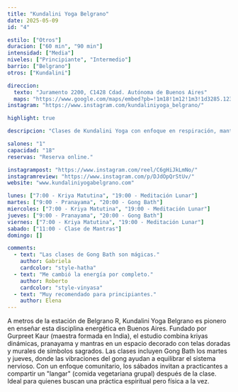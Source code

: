 ```yaml
---
title: "Kundalini Yoga Belgrano"
date: 2025-05-09
id: "4"

estilo: ["Otros"]
duracion: ["60 min", "90 min"]
intensidad: ["Media"]
niveles: ["Principiante", "Intermedio"]
barrio: ["Belgrano"]
otros: ["Kundalini"]

direccion:
  texto: "Juramento 2200, C1428 Cdad. Autónoma de Buenos Aires"
  maps: "https://www.google.com/maps/embed?pb=!1m18!1m12!1m3!1d3285.123456789012!2d-58.4500000!3d-34.5600000!2m3!1f0!2f0!3f0!3m2!1i1024!2i768!4f13.1!3m3!1m2!1s0x0%3A0x1234567890abcdef!2sKundalini%20Yoga%20Belgrano!5e0!3m2!1sen!2sar!4v1746203300000!5m2!1sen!2sar"
instagram: "https://www.instagram.com/kundaliniyoga_belgrano/"

highlight: true

descripcion: "Clases de Kundalini Yoga con enfoque en respiración, mantras y energía vital."

salones: "1"
capacidad: "18"
reservas: "Reserva online."

instagrampost: "https://www.instagram.com/reel/C6gHiJkLmNo/"
instagramreview: "https://www.instagram.com/p/DJdOpQrStUv/"
website: "www.kundaliniyogabelgrano.com"

lunes: ["7:00 - Kriya Matutina", "19:00 - Meditación Lunar"]
martes: ["9:00 - Pranayama", "20:00 - Gong Bath"]
miercoles: ["7:00 - Kriya Matutina", "19:00 - Meditación Lunar"]
jueves: ["9:00 - Pranayama", "20:00 - Gong Bath"]
viernes: ["7:00 - Kriya Matutina", "19:00 - Meditación Lunar"]
sabado: ["11:00 - Clase de Mantras"]
domingo: []

comments:
  - text: "Las clases de Gong Bath son mágicas."
    author: Gabriela
    cardcolor: "style-hatha"
  - text: "Me cambió la energía por completo."
    author: Roberto
    cardcolor: "style-vinyasa"
  - text: "Muy recomendado para principiantes."
    author: Elena
---
```


A metros de la estación de Belgrano R, Kundalini Yoga Belgrano es pionero en enseñar esta disciplina energética en Buenos Aires. Fundado por Gurpreet Kaur (maestra formada en India), el estudio combina kriyas dinámicas, pranayama y mantras en un espacio decorado con telas doradas y murales de símbolos sagrados. Las clases incluyen Gong Bath los martes y jueves, donde las vibraciones del gong ayudan a equilibrar el sistema nervioso. Con un enfoque comunitario, los sábados invitan a practicantes a compartir un "langar" (comida vegetariana grupal) después de la clase. Ideal para quienes buscan una práctica espiritual pero física a la vez.